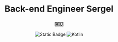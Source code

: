 <h1 align="center">Back-end Engineer SergeI</h1>
<h3 align="center">🇷🇺</h3>
<p align="center">
  <img alt="Static Badge" src="https://img.shields.io/badge/MacOS-black?style=for-the-badge&logo=apple">
  <img alt="Kotlin" src = "https://img.shields.io/badge/kotlin-%237F52FF.svg?style=for-the-badge&logo=kotlin&logoColor=white"/>
</p>
